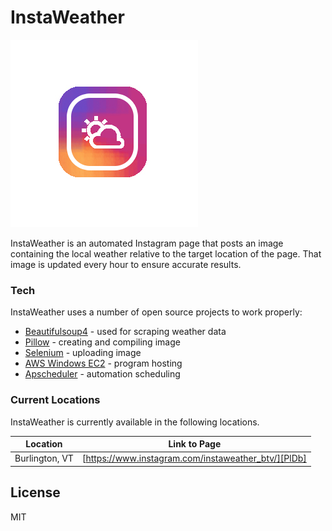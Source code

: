 # InstaWeather

![N|Solid](/Account/Profile_Pic_12.20.2019.jpg)

InstaWeather is an automated Instagram page that posts an image containing the local weather relative to the target location of the page. That image is updated every hour to ensure accurate results. 

### Tech

InstaWeather uses a number of open source projects to work properly:

* [Beautifulsoup4] - used for scraping weather data
* [Pillow] - creating and compiling image
* [Selenium] - uploading image
* [AWS Windows EC2] - program hosting
* [Apscheduler] - automation scheduling

### Current Locations

InstaWeather is currently available in the following locations.

| Location | Link to Page |
| ------ | ------ |
| Burlington, VT | [https://www.instagram.com/instaweather_btv/][PlDb] |

License
----

MIT

   [BeautifulSoup4]: <https://pypi.org/project/beautifulsoup4/>
   [Pillow]: <https://github.com/python-pillow/Pillow>
   [Selenium]: <https://selenium-python.readthedocs.io>
   [AWS Windows EC2]: <https://aws.amazon.com/windows/?analyst-reports-windows.sort-by=item.additionalFields.datePublished&analyst-reports-windows.sort-order=desc>
   [Apscheduler]: <https://apscheduler.readthedocs.io/en/latest/>


